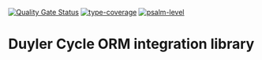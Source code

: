 [![Quality Gate Status](https://sonarcloud.io/api/project_badges/measure?project=duyler_orm&metric=alert_status)](https://sonarcloud.io/summary/new_code?id=duyler_orm)
[![type-coverage](https://shepherd.dev/github/duyler/orm/coverage.svg)](https://shepherd.dev/github/duyler/event-bus)
[![psalm-level](https://shepherd.dev/github/duyler/orm/level.svg)](https://shepherd.dev/github/duyler/event-bus)

# Duyler Cycle ORM integration library
